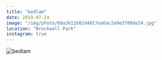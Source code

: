 ```yaml
---
title: "bedlam"
date: 2019-07-24
image: "/img/photo/68a3611b02d4017ea6ac2e9e3780de24.jpg"
location: "Brockwell Park"
instagram: true
---
```


![bedlam](/img/photo/68a3611b02d4017ea6ac2e9e3780de24.jpg)
